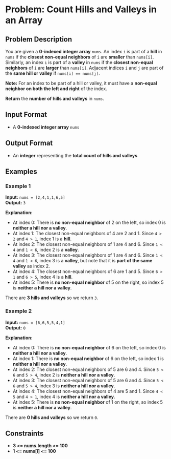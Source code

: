 
# Problem: Count Hills and Valleys in an Array

## Problem Description
You are given a **0-indexed integer array** `nums`. An index `i` is part of a **hill** in `nums` if the **closest non-equal neighbors** of `i` are **smaller** than `nums[i]`. Similarly, an index `i` is part of a **valley** in `nums` if the **closest non-equal neighbors** of `i` are **larger** than `nums[i]`. Adjacent indices `i` and `j` are part of the **same hill or valley** if `nums[i] == nums[j]`.

**Note:** For an index to be part of a hill or valley, it must have a **non-equal neighbor on both the left and right** of the index.

**Return** the **number of hills and valleys** in `nums`.

## Input Format

- A **0-indexed integer array** `nums`

## Output Format

- An **integer** representing the **total count of hills and valleys**

## Examples

### Example 1
**Input:** `nums = [2,4,1,1,6,5]`<br/>
**Output:** `3`<br/>

**Explanation:**
- At index 0: There is **no non-equal neighbor** of 2 on the left, so index 0 is **neither a hill nor a valley**.
- At index 1: The closest non-equal neighbors of 4 are 2 and 1. Since `4 > 2` and `4 > 1`, index 1 is a **hill**.
- At index 2: The closest non-equal neighbors of 1 are 4 and 6. Since `1 < 4` and `1 < 6`, index 2 is a **valley**.
- At index 3: The closest non-equal neighbors of 1 are 4 and 6. Since `1 < 4` and `1 < 6`, index 3 is a **valley**, but note that it is **part of the same valley** as index 2.
- At index 4: The closest non-equal neighbors of 6 are 1 and 5. Since `6 > 1` and `6 > 5`, index 4 is a **hill**.
- At index 5: There is **no non-equal neighbor** of 5 on the right, so index 5 is **neither a hill nor a valley**.

There are **3 hills and valleys** so we return `3`.

### Example 2
**Input:** `nums = [6,6,5,5,4,1]`<br/>
**Output:** `0`<br/>

**Explanation:**
- At index 0: There is **no non-equal neighbor** of 6 on the left, so index 0 is **neither a hill nor a valley**.
- At index 1: There is **no non-equal neighbor** of 6 on the left, so index 1 is **neither a hill nor a valley**.
- At index 2: The closest non-equal neighbors of 5 are 6 and 4. Since `5 < 6` and `5 > 4`, index 2 is **neither a hill nor a valley**.
- At index 3: The closest non-equal neighbors of 5 are 6 and 4. Since `5 < 6` and `5 > 4`, index 3 is **neither a hill nor a valley**.
- At index 4: The closest non-equal neighbors of 4 are 5 and 1. Since `4 < 5` and `4 > 1`, index 4 is **neither a hill nor a valley**.
- At index 5: There is **no non-equal neighbor** of 1 on the right, so index 5 is **neither a hill nor a valley**.

There are **0 hills and valleys** so we return `0`.

## Constraints
- **3 <= nums.length <= 100**
- **1 <= nums[i] <= 100**

